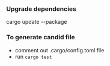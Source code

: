 ### Upgrade dependencies
cargo update --package 

### To generate candid file
- comment out .cargo/config.toml file
- run `cargo test`